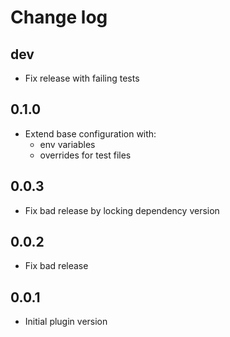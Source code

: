 # Change log

## dev

* Fix release with failing tests

## 0.1.0

* Extend base configuration with: 
  - env variables 
  - overrides for test files 

## 0.0.3

* Fix bad release by locking dependency version

## 0.0.2

* Fix bad release

## 0.0.1

* Initial plugin version
